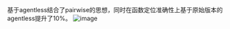 基于agentless结合了pairwise的思想，同时在函数定位准确性上基于原始版本的agentless提升了10%。
![image](https://github.com/user-attachments/assets/d7ebc069-c7d7-4450-833b-c6fe445af734)
